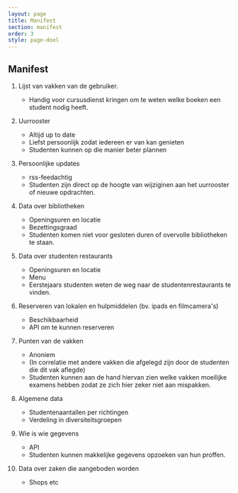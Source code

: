 ```yaml
---
layout: page
title: Manifest
section: manifest
order: 3
style: page-doel
---
```


## Manifest

1. Lijst van vakken van de gebruiker.
	- Handig voor cursusdienst kringen om te weten welke boeken een student nodig heeft.

2. Uurrooster
	- Altijd up to date
	- Liefst persoonlijk zodat iedereen er van kan genieten
	- Studenten kunnen op die manier beter plannen

3. Persoonlijke updates
	- rss-feedachtig
    - Studenten zijn direct op de hoogte van wijziginen aan het uurrooster of nieuwe opdrachten.

4. Data over bibliotheken
	- Openingsuren en locatie
	- Bezettingsgraad
	- Studenten komen niet voor gesloten duren of overvolle bibliotheken te staan.

5. Data over studenten restaurants
	- Openingsuren en locatie
	- Menu
	- Eerstejaars studenten weten de weg naar de studentenrestaurants te vinden.

6. Reserveren van lokalen en hulpmiddelen (bv. ipads en filmcamera's)
	- Beschikbaarheid
	- API om te kunnen reserveren

7. Punten van de vakken
	- Anoniem
	- (In correlatie met andere vakken die afgelegd zijn door de studenten die dit vak aflegde)
	- Studenten kunnen aan de hand hiervan zien welke vakken moeilijke examens hebben zodat ze zich hier zeker niet aan mispakken.

8. Algemene data
	- Studentenaantallen per richtingen
	- Verdeling in diversiteitsgroepen

9. Wie is wie gegevens
	- API
	- Studenten kunnen makkelijke gegevens opzoeken van hun proffen.

10. Data over zaken die aangeboden worden
	- Shops etc